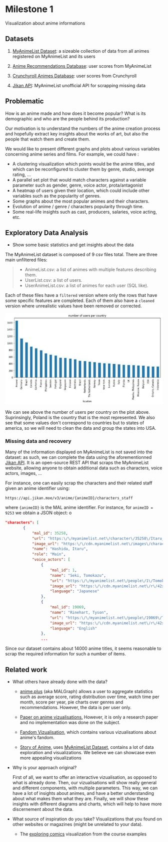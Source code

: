 # Milestone 1

Visualization about anime informations

## Datasets

1) [MyAnimeList Dataset](https://www.kaggle.com/azathoth42/myanimelist): a sizeable collection of data from all animes registered on MyAnimeList and its users

2) [Anime Recommendations Database](https://www.kaggle.com/CooperUnion/anime-recommendations-database): user scores from MyAnimeList

3) [Crunchyroll Animes Database](https://www.kaggle.com/filipefilardi/crunchyroll-anime-ratings): user scores from Crunchyroll

4) [Jikan API](https://jikan.moe/): MyAnimeList unofficial API for scrapping missing data

## Problematic

How is an anime made and how does it become popular? What is its demographic and who are the people behind its production?

Our motivation is to understand the numbers of the anime creation process and hopefully extract key insights about the works of art, but also the people that watch them and create them.

We would like to present different graphs and plots about various variables concerning anime series and films. For example, we could have :

- A clustering visualization which points would be the anime titles, and which can be reconfigured to cluster them by genre, studio, average rating, ...
- A parallel set plot that would match characters against a variable parameter such as gender, genre, voice actor, prota/antagonist
- A heatmap of users given their location, which could include other variables such as the popularity of genres.
- Some graphs about the most popular animes and their characters.
- Evolution of anime / genre / characters popularity through time.
- Some real-life insights such as cast, producers, salaries, voice acting, etc. 


## Exploratory Data Analysis

- Show some basic statistics and get insights about the data

The MyAnimeList dataset is composed of 9 csv files total. There are three main unfiltered files:

> - AnimeList.csv: a list of animes with multiple features describing them.
> - UserList.csv: a list of users.
> - UserAnimeList.csv: a list of animes for each user (SQL like).

Each of these files have a `filtered` version where only the rows that have some specific features are completed. Each of them also have a `cleaned` version where unrealistic values have been removed or corrected.

![Number of users per country](assets/users_per_country.jpg)

We can see above the number of users per country on the plot above. Suprinsingly, Poland is the country that is the most represented. We also see that some values don't correspond to countries but to states of america, so we will need to clean the data and group the states into USA. 


### Missing data and recovery

Many of the information displayed on MyAnimeList is not saved into the dataset: as such, we can complete the data using the aforementionned [Jikan API](https://jikan.moe/). It is an open-source REST API that scraps the MyAnimeList website, allowing anyone to obtain additional data such as characters, voice actors, images, ...

For instance, one can easily scrap the characters and their related staff given an anime identifier using:

```
https://api.jikan.moe/v3/anime/{animeID}/characters_staff
```

where `{animeID}` is the MAL anime identifier. For instance, for `animeID = 9253` we obtain a JSON object:
o
```json
"characters": [
        {
            "mal_id": 35258,
            "url": "https:\/\/myanimelist.net\/character\/35258\/Itaru_Hashida",
            "image_url": "https:\/\/cdn.myanimelist.net\/images\/characters\/6\/113767.jpg?s=5d160f99286a0891c5e32413a5438622",
            "name": "Hashida, Itaru",
            "role": "Main",
            "voice_actors": [
                {
                    "mal_id": 1,
                    "name": "Seki, Tomokazu",
                    "url": "https:\/\/myanimelist.net\/people\/1\/Tomokazu_Seki",
                    "image_url": "https:\/\/cdn.myanimelist.net\/r\/42x62\/images\/voiceactors\/1\/55486.jpg?s=23988e0eb96abf9ac6389a3f7b4b4659",
                    "language": "Japanese"
                },
                {
                    "mal_id": 19069,
                    "name": "Rinehart, Tyson",
                    "url": "https:\/\/myanimelist.net\/people\/19069\/Tyson_Rinehart",
                    "image_url": "https:\/\/cdn.myanimelist.net\/r\/42x62\/images\/voiceactors\/1\/24131.jpg?s=97e1b0b54653853270c76ea7b3c2dd92",
                    "language": "English"
                },
                ...
```

Since our dataset contains about 14000 anime titles, it seems reasonable to scrap the required information for such a number of items.

## Related work

- What others have already done with the data?

    - [anime.plus](https://anime.plus/) (aka MALGraph) allows a user to aggregate statistics such as average score, rating distribution over time, watch time per month, score per year, pie charts over genres and recommendations. However, the data is per user only.

    - [Paper on anime vizualisations.](https://www.academia.edu/5210657/AniMap_An_Interactive_Visualization_Supporting_Serendipitous_Discovery_of_Information_about_Anime) However, it is only a research paper and no implementation was done on the subject.

    - [Fandom Vizualisation](https://bunnyadvocate.tumblr.com/post/171165531592/mapping-the-anime-fandom), which contains various vizualisations about anime's fandom.

    - [Story of Anime](https://www.kaggle.com/fatihbilgin/story-of-anime), uses [MyAnimeList Dataset](https://www.kaggle.com/azathoth42/myanimelist), contains a lot of data exploration and visualizations. We believe we can showcase even more appealing visualizations

- Why is your approach original?
  
  First of all, we want to offer an interactive vizualisation, as opposed to what is already done. Then, our vizualisations will show really general and different components, with multiple parameters. This way, we can have a lot of insights about animes, and have a better understanding about what makes them what they are. Finally, we will show these insights with different diagrams and charts, which will help to have more discernement about the data.

- What source of inspiration do you take? Visualizations that you found on other websites or magazines (might be unrelated to your data).

    - The [exploring comics](https://exploringcomics.github.io/src/app/index.html) visualization from the course examples